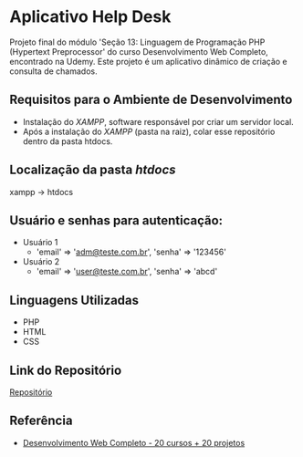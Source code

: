 # Aplicativo Help Desk

Projeto final do módulo 'Seção 13: Linguagem de Programação PHP (Hypertext Preprocessor' do curso Desenvolvimento Web Completo, encontrado na Udemy. 
Este projeto é um aplicativo dinâmico de criação e consulta de chamados.

## Requisitos para o Ambiente de Desenvolvimento
- Instalação do _XAMPP_, software responsável por criar um servidor local.
- Após a instalação do _XAMPP_ (pasta na raiz), colar esse repositório dentro da pasta htdocs.

## Localização da pasta _htdocs_
xampp -> htdocs

## Usuário e senhas para autenticação:
- Usuário 1
  - 'email' => 'adm@teste.com.br', 'senha' => '123456'
- Usuário 2
  - 'email' => 'user@teste.com.br', 'senha' => 'abcd'

## Linguagens Utilizadas
- PHP
- HTML
- CSS

##  Link do Repositório
 [Repositório](https://github.com/steffaneleal/AppHelpDesk/)
 
 
## Referência
- [Desenvolvimento Web Completo - 20 cursos + 20 projetos](https://www.udemy.com/course/web-completo/)
